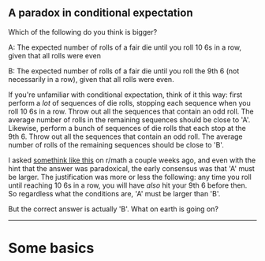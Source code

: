 ## A paradox in conditional expectation

Which of the following do you think is bigger?

A: The expected number of rolls of a fair die until you roll 10 6s in a row, given that all rolls were even

B: The expected number of rolls of a fair die until you roll the 9th 6 (not necessarily in a row), given that all rolls were even.

If you're unfamiliar with conditional expectation, think of it this way: first perform a _lot_ of sequences of die rolls, stopping each sequence when you roll 10 6s in a row. Throw out all the sequences that contain an odd roll. The average number of rolls in the remaining sequences should be close to 'A'. Likewise, perform a bunch of sequences of die rolls that each stop at the 9th 6. Throw out all the sequences that contain an odd roll. The average number of rolls of the remaining sequences should be close to 'B'.

I asked <a href="https://www.reddit.com/r/math/comments/17qcx8u/the_paradox_that_broke_me/">somethink like this</a> on r/math a couple weeks ago, and even with the hint that the answer was paradoxical, the early consensus was that 'A' must be larger. The justification was more or less the following: any time you roll until reaching 10 6s in a row, you will have _also_ hit your 9th 6 before then. So regardless what the conditions are, 'A' must be larger than 'B'.

But the correct answer is actually 'B'. What on earth is going on?

---
# Some basics

